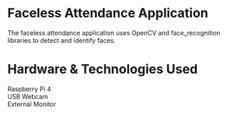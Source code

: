 # Faceless Attendance Application

The faceless attendance application uses OpenCV and face_recognition libraries to detect and identify faces.

# Hardware & Technologies Used
Raspberry Pi 4  
USB Webcam  
External Monitor  